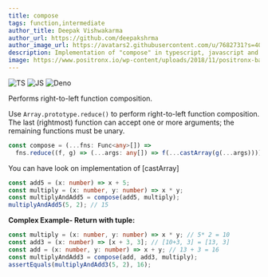 ```yaml
---
title: compose
tags: function,intermediate
author_title: Deepak Vishwakarma
author_url: https://github.com/deepakshrma
author_image_url: https://avatars2.githubusercontent.com/u/7682731?s=400
description: Implementation of "compose" in typescript, javascript and deno.
image: https://www.positronx.io/wp-content/uploads/2018/11/positronx-banner-1152-1.jpg
---
```


![TS](https://img.shields.io/badge/supports-typescript-blue.svg?style=flat-square)
![JS](https://img.shields.io/badge/supports-javascript-yellow.svg?style=flat-square)
![Deno](https://img.shields.io/badge/supports-deno-green.svg?style=flat-square)

Performs right-to-left function composition.

Use `Array.prototype.reduce()` to perform right-to-left function composition.
The last (rightmost) function can accept one or more arguments; the remaining functions must be unary.

```ts title="typescript"
const compose = (...fns: Func<any>[]) =>
  fns.reduce((f, g) => (...args: any[]) => f(...castArray(g(...args))));
```

You can have look on implementation of [castArray]

```ts title="typescript"
const add5 = (x: number) => x + 5;
const multiply = (x: number, y: number) => x * y;
const multiplyAndAdd5 = compose(add5, multiply);
multiplyAndAdd5(5, 2); // 15
```

**Complex Example- Return with tuple:**

```ts title="typescript"
const multiply = (x: number, y: number) => x * y; // 5* 2 = 10
const add3 = (x: number) => [x + 3, 3]; // [10+3, 3] = [13, 3]
const add = (x: number, y: number) => x + y; // 13 + 3 = 16
const multiplyAndAdd3 = compose(add, add3, multiply);
assertEquals(multiplyAndAdd3(5, 2), 16);
```
